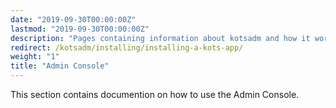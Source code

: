 ```yaml
---
date: "2019-09-30T00:00:00Z"
lastmod: "2019-09-30T00:00:00Z"
description: "Pages containing information about kotsadm and how it works"
redirect: /kotsadm/installing/installing-a-kots-app/
weight: "1"
title: "Admin Console"
---
```


This section contains documention on how to use the Admin Console.
